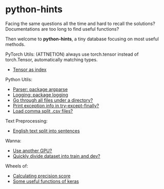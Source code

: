 # python-hints
Facing the same questions all the time and hard to recall the solutions?
Documentations are too long to find useful functions?

Then welcome to **python-hints**, a tiny database focusing on most useful methods.

PyTorch Utils:
(ATTNETION) always use torch.tensor instead of torch.Tensor, automatically matching types.
- [Tensor as index](https://github.com/necr-kyle/python-hints/blob/master/tensor-as-index.py)

Python Utils:
- [Parser: package argparse](https://github.com/necr-kyle/python-hints/blob/master/example-parser.py)
- [Logging: package logging](https://github.com/necr-kyle/python-hints/blob/master/example-logging.py)
- [Go through all files under a directory?](https://github.com/necr-kyle/python-hints/blob/master/file-io.py)
- [Print exception info in try-except-finally?](https://github.com/necr-kyle/python-hints/blob/master/exceptions.py)
- [Load comma split .csv files? ](https://github.com/necr-kyle/python-hints/blob/master/read-csv.py)

Text Preprocessing:
- [English text split into sentences](https://github.com/necr-kyle/python-hints/blob/master/split-sentence.py)

Wanna:
- [Use another GPU?](https://github.com/necr-kyle/python-hints/blob/master/about-gpu.py)
- [Quickly divide dataset into train and dev?](https://github.com/necr-kyle/python-hints/blob/master/data-preprocessing.py)

Wheels of:
- [Calculating precision score](https://github.com/necr-kyle/python-hints/blob/master/model-eval.py)
- [Some useful functions of keras](https://github.com/necr-kyle/python-hints/blob/master/keras.py)
